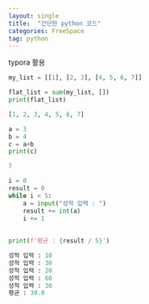 ```yaml
---
layout: single
title:  "간단한 python 코드"
categories: FreeSpace
tag: python
---
```


typora 활용

```python
my_list = [[1], [2, 3], [4, 5, 6, 7]]

flat_list = sum(my_list, [])
print(flat_list)

[1, 2, 3, 4, 5, 6, 7]
```

```python
a = 3
b = 4
c = a+b
print(c)

7
```

```python
i = 0
result = 0
while i < 5:
    a = input("성적 입력 : ")
    result += int(a)
    i += 1
 
 
print(f'평균 : {result / 5}')

성적 입력 : 10
성적 입력 : 30
성적 입력 : 20
성적 입력 : 60
성적 입력 : 30
평균 : 30.0
```





